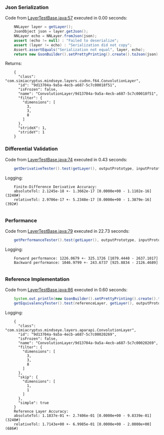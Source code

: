 ### Json Serialization
Code from [LayerTestBase.java:57](../../../../../../../../../../MindsEye/src/test/java/com/simiacryptus/mindseye/layers/LayerTestBase.java#L57) executed in 0.00 seconds: 
```java
    NNLayer layer = getLayer();
    JsonObject json = layer.getJson();
    NNLayer echo = NNLayer.fromJson(json);
    assert (echo != null) : "Failed to deserialize";
    assert (layer != echo) : "Serialization did not copy";
    Assert.assertEquals("Serialization not equal", layer, echo);
    return new GsonBuilder().setPrettyPrinting().create().toJson(json);
```

Returns: 

```
    {
      "class": "com.simiacryptus.mindseye.layers.cudnn.f64.ConvolutionLayer",
      "id": "9d13704a-9a5a-4ecb-a687-5c7c00018f51",
      "isFrozen": false,
      "name": "ConvolutionLayer/9d13704a-9a5a-4ecb-a687-5c7c00018f51",
      "filter": {
        "dimensions": [
          3,
          3,
          8
        ]
      },
      "strideX": 1,
      "strideY": 1
    }
```



### Differential Validation
Code from [LayerTestBase.java:74](../../../../../../../../../../MindsEye/src/test/java/com/simiacryptus/mindseye/layers/LayerTestBase.java#L74) executed in 0.43 seconds: 
```java
    getDerivativeTester().test(getLayer(), outputPrototype, inputPrototype);
```
Logging: 
```
    Finite-Difference Derivative Accuracy:
    absoluteTol: 2.1245e-18 +- 1.3662e-17 [0.0000e+00 - 1.1102e-16] (3240#)
    relativeTol: 2.9706e-17 +- 5.2348e-17 [0.0000e+00 - 1.3879e-16] (392#)
    
```

### Performance
Code from [LayerTestBase.java:79](../../../../../../../../../../MindsEye/src/test/java/com/simiacryptus/mindseye/layers/LayerTestBase.java#L79) executed in 22.73 seconds: 
```java
    getPerformanceTester().test(getLayer(), outputPrototype, inputPrototype);
```
Logging: 
```
    Forward performance: 1226.0679 +- 325.1726 [1079.4440 - 2637.1017]
    Backward performance: 1046.9799 +- 243.6737 [925.8834 - 2126.4689]
    
```

### Reference Implementation
Code from [LayerTestBase.java:86](../../../../../../../../../../MindsEye/src/test/java/com/simiacryptus/mindseye/layers/LayerTestBase.java#L86) executed in 0.60 seconds: 
```java
    System.out.println(new GsonBuilder().setPrettyPrinting().create().toJson(referenceLayer.getJson()));
    getEquivalencyTester().test(referenceLayer, getLayer(), outputPrototype, inputPrototype);
```
Logging: 
```
    {
      "class": "com.simiacryptus.mindseye.layers.aparapi.ConvolutionLayer",
      "id": "9d13704a-9a5a-4ecb-a687-5c7c00020269",
      "isFrozen": false,
      "name": "ConvolutionLayer/9d13704a-9a5a-4ecb-a687-5c7c00020269",
      "filter": {
        "dimensions": [
          3,
          3,
          8
        ]
      },
      "skip": {
        "dimensions": [
          1,
          1
        ]
      },
      "simple": true
    }
    Reference Layer Accuracy:
    absoluteTol: 1.1837e-01 +- 2.7406e-01 [0.0000e+00 - 9.8339e-01] (3240#)
    relativeTol: 1.7143e+00 +- 6.9985e-01 [0.0000e+00 - 2.0000e+00] (686#)
    
```

